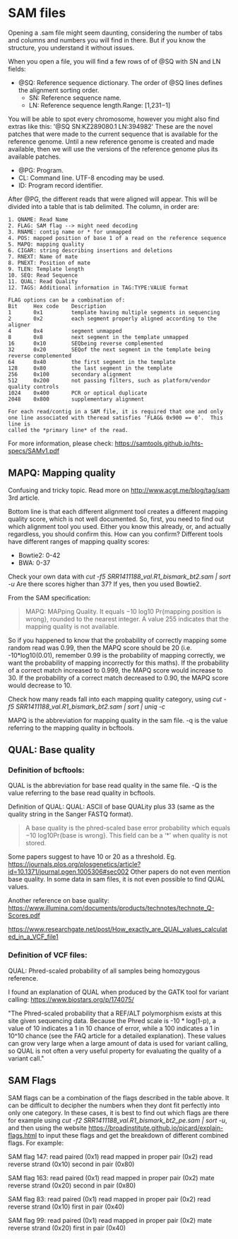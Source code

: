 # SAM files

Opening a .sam file might seem daunting, considering the number of tabs and columns and numbers you will find in there. But if you know the structure, 
you understand it without issues.

When you open a file, you will find a few rows of of @SQ with SN and LN fields:
- @SQ: Reference sequence dictionary.  The order of @SQ lines defines the alignment sorting order.
  - SN: Reference  sequence  name.
  - LN: Reference sequence length.Range: [1,231−1]

You will be able to spot every chromosome, however you might also find extras like this: '@SQ     SN:KZ289080.1   LN:394982' These are the novel patches 
that were made to the current sequence that is available for the reference genome. Until a new reference genome is created and made available, then we will 
use the versions of the reference 
genome plus its available patches. 

  - @PG: Program.
  - CL: Command line.  UTF-8 encoding may be used.
  - ID: Program record identifier.  

After @PG, the different reads that were aligned will appear. This will be divided into a table that is tab delimited. The column, in order are:

    1. QNAME: Read Name
    2. FLAG: SAM flag --> might need decoding
    3. RNAME: contig name or * for unmapped
    4. POS: mapped position of base 1 of a read on the reference sequence
    5. MAPQ: mapping quality
    6. CIGAR: string describing insertions and deletions
    7. RNEXT: Name of mate
    8. PNEXT: Position of mate
    9. TLEN: Template length
    10. SEQ: Read Sequence
    11. QUAL: Read Quality
    12. TAGS: Additional information in TAG:TYPE:VALUE format
    
    FLAG options can be a combination of:
    Bit     Hex code    Description    
    1       0x1         template having multiple segments in sequencing
    2       0x2         each segment properly aligned according to the aligner
    4       0x4         segment unmapped
    8       0x8         next segment in the template unmapped
    16      0x10        SEQbeing reverse complemented
    32      0x20        SEQof the next segment in the template being reverse complemented
    64      0x40        the first segment in the template
    128     0x80        the last segment in the template
    256     0x100       secondary alignment
    512     0x200       not passing filters, such as platform/vendor quality controls
    1024    0x400       PCR or optical duplicate
    2048    0x800       supplementary alignment
    
    For each read/contig in a SAM file, it is required that one and only one line associated with theread satisfies ‘FLAG& 0x900 == 0’.  This line is 
    called the *primary line* of the read.


For more information, please check: https://samtools.github.io/hts-specs/SAMv1.pdf

## MAPQ: Mapping quality

Confusing and tricky topic. Read more on http://www.acgt.me/blog/tag/sam 3rd article.

Bottom line is that each different alignment tool creates a different mapping quality score, which is not well documented. So, first, you need to find out 
which alignment tool you used. Either you know this already, or, and actually regardless, you should confirm this. How can you confirm? Different tools have 
different ranges of mapping quality scores:
  - Bowtie2: 0-42
  - BWA: 0-37
  
Check your own data with *cut -f5 SRR1411188_val.R1_bismark_bt2.sam | sort -u* Are there scores higher than 37? If yes, then you used Bowtie2.

From the SAM specification: 

> MAPQ: MAPping Quality. It equals −10 log10 Pr{mapping position is wrong}, rounded to the nearest integer. A value 255 indicates that the mapping quality 
is not available.

So if you happened to know that the probability of correctly mapping some random read was 0.99, then the MAPQ score should be 20 (i.e. -10\*log10(0.01), 
remember 0.99 is the probability of mapping correctly, we want the probability of mapping incorrectly for this maths). If the probability of a correct match 
increased to 0.999, the MAPQ score would increase to 30. If the probability of a correct match decreased to 0.90, the MAPQ score would decrease to 10.

Check how many reads fall into each mapping quality category, using *cut -f5 SRR1411188_val.R1_bismark_bt2.sam | sort | uniq -c*

MAPQ is the abbreviation for mapping quality in the sam file. -q is the value referring to the mapping quality in bcftools.

## QUAL: Base quality

### Definition of bcftools:

QUAL is the abbreviation for base read quality in the same file. -Q is the value referring to the base read quality in bcftools.

Definition of QUAL: QUAL: ASCII of base QUALity plus 33 (same as the quality string in the Sanger FASTQ format).   
> A base quality is the phred-scaled base error probability which equals −10 log10Pr{base is wrong}.  This field can be a ‘\*’ when quality is not stored.

Some papers suggest to have 10 or 20 as a threshold. Eg. https://journals.plos.org/plosgenetics/article?id=10.1371/journal.pgen.1005306#sec002 Other papers do 
not even mention base quality. In some data in sam files, it is not even possible to find QUAL values.

Another reference on base quality:
https://www.illumina.com/documents/products/technotes/technote_Q-Scores.pdf

https://www.researchgate.net/post/How_exactly_are_QUAL_values_calculated_in_a_VCF_file1

### Definition of VCF files:

QUAL: Phred-scaled probability of all samples being homozygous reference.

I found an explanation of QUAL when produced by the GATK tool for variant calling: https://www.biostars.org/p/174075/

"The Phred-scaled probability that a REF/ALT polymorphism exists at this site given sequencing data. Because the Phred scale is -10 * log(1-p), a value of 10 
indicates a 1 in 10 chance of error, while a 100 indicates a 1 in 10^10 chance (see the FAQ article for a detailed explanation). These values can grow very 
large when a large amount of data is used for variant calling, so QUAL is not often a very useful property for evaluating the quality of a variant call."

## SAM Flags

SAM flags can be a combination of the flags described in the table above. It can be difficult to decipher the numbers when they dont fit perfectly into 
only one category. In these cases, it is best to find out which flags are there for example using *cut -f2 SRR1411188_val.R1_bismark_bt2_pe.sam | sort -u*, 
and then using the website https://broadinstitute.github.io/picard/explain-flags.html to input these flags and get the breakdown of different combined flags. 
For example:

SAM flag 147:
   read paired (0x1)
   read mapped in proper pair (0x2)
   read reverse strand (0x10)
   second in pair (0x80)
   
SAM flag 163:
    read paired (0x1)
    read mapped in proper pair (0x2)
    mate reverse strand (0x20)
    second in pair (0x80)
    
SAM flag 83:
    read paired (0x1)
    read mapped in proper pair (0x2)
    read reverse strand (0x10)
    first in pair (0x40)
    
SAM flag 99:
    read paired (0x1)
    read mapped in proper pair (0x2)
    mate reverse strand (0x20)
    first in pair (0x40)
